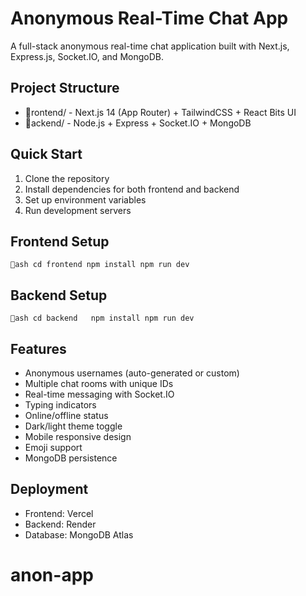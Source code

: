 ﻿# Anonymous Real-Time Chat App

A full-stack anonymous real-time chat application built with Next.js, Express.js, Socket.IO, and MongoDB.

## Project Structure
- rontend/ - Next.js 14 (App Router) + TailwindCSS + React Bits UI
- ackend/ - Node.js + Express + Socket.IO + MongoDB

## Quick Start
1. Clone the repository
2. Install dependencies for both frontend and backend
3. Set up environment variables
4. Run development servers

## Frontend Setup
`ash
cd frontend
npm install
npm run dev
`

## Backend Setup
`ash
cd backend  
npm install
npm run dev
`

## Features
- Anonymous usernames (auto-generated or custom)
- Multiple chat rooms with unique IDs
- Real-time messaging with Socket.IO
- Typing indicators
- Online/offline status
- Dark/light theme toggle
- Mobile responsive design
- Emoji support
- MongoDB persistence

## Deployment
- Frontend: Vercel
- Backend: Render
- Database: MongoDB Atlas
# anon-app
